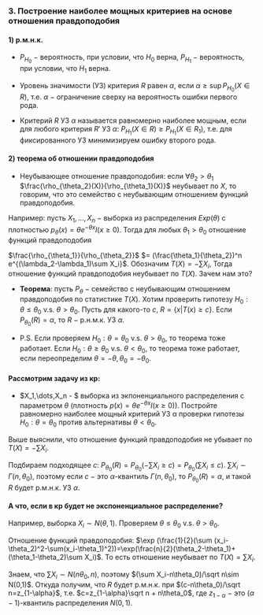 
### 3. Построение наиболее мощных критериев на основе отношения правдоподобия

#### 1) р.м.н.к.

- $P_{H_0}$ $-$ вероятность, при условии, что $H_0$ верна, $P_{H_1}$ $-$ вероятность, при условии, что $H_1$ верна.

- Уровень значимости (УЗ) критерия $R$ равен $\alpha$, если
$\alpha\geq\sup P_{H_0}(X\in R)$, т.е. $\alpha$ $-$ ограничение сверху на вероятность ошибки первого рода.

- Критерий $R$ УЗ $\alpha$ называется равномерно наиболее мощным, если для любого критерия $R'$ УЗ $\alpha$: $P_{H_1}(X\in R)\geq P_{H_1}(X\in R_1)$, т.е. для фиксированного УЗ минимизируем ошибку второго рода.

#### 2) теорема об отношении правдоподобия

- Неубывающее отношение правдоподобия: если $\forall \theta_2>\theta_1$
$\frac{\rho_{\theta_2}(X)}{\rho_{\theta_1}(X)}$ неубывает по $X$, то говорим, что это семейство с неубывающим отношением функций правдоподобия.

Например: пусть $X_1,\dots,X_n$ $-$ выборка из распределения $Exp(\theta)$ c плотностью $p_{\theta}(x) = \theta e^{−\theta x} I(x \geq 0)$.
Тогда для любых $\theta_1>\theta_0$ отношение функций правдоподобия

$\frac{\rho_{\theta_1}}{\rho_{\theta_2}}$
$= (\frac{\theta_1}{\theta_2})^n e^{(\lambda_2-\lambda_1)\sum X_i}$.
Обозначим $T(X)=-\sum X_i$, Тогда отношение функций правдоподобия неубывает по $T(X)$.
Зачем нам это?

- **Теорема**: пусть $P_\theta$ $-$ семейство с неубывающим отношением правдоподобия по статистике $T(X)$. Хотим проверить гипотезу $H_0: \theta\leq\theta_0$ v.s. $\theta>\theta_0$.
Пусть для какого-то $c$, $R=\{x|T(x)\geq c\}$. Если $P_{\theta_0}(R)=\alpha$, то $R$ $-$ р.н.м.к. УЗ $\alpha$.

- P.S. Если проверяем $H_0: \theta=\theta_0$ v.s. $\theta>\theta_0$, то теорема тоже работает. Если $H_0: \theta\geq\theta_0$ v.s. $\theta<\theta_0$, то теорема тоже работает, если переопределим $\theta=-\theta, \theta_0=-\theta_0$.

#### Рассмотрим задачу из кр:

- $X_1,\dots,X_n - $ выборка из экпоненциального распределения с параметром $\theta$ (плотность $p(x) = \theta e^{−\theta x} I(x \geq 0)).$ Постройте равномерно наиболее мощный критерий УЗ α проверки гипотезы $H_0 : \theta = \theta_0$ против альтернативы $\theta < \theta_0$.

Выше выяснили, что отношение функций правдоподобия не убывает по $T(X)=-\sum X_i$.

Подбираем подходящее $c$: $P_{\theta_0}(R)=P_{\theta_0}(-\sum X_i\geq c)=P_{\theta_0}(\sum X_i\leq c)$.
$\sum X_i \sim \Gamma(n,\theta_0)$, поэтому если $c$ $-$ это $\alpha$-квантиль $\Gamma(n,\theta_0)$, то $P_{\theta_0}(R)=\alpha$, и такой $R$ будет р.м.н.к. УЗ $\alpha$.

#### А что, если в кр будет не экспоненциальное распределение?

Например, выборка $X_i \sim N(\theta,1)$. Проверяем $\theta\leq\theta_0$ v.s. $\theta>\theta_0$.

Отношение функций правдоподобия: $\exp (\frac{1}{2}(\sum (x_i-\theta_2)^2-\sum(x_i-\theta_1)^2))=\exp(\frac{n}{2}(\theta_2-\theta_1)+(\theta_1-\theta_2)\sum X_i)$.
То есть отношение неубывает по $T(X)=\sum X_i$.

Знаем, что $\sum X_i \sim N(n\theta_0, n)$, поэтому $(\sum X_i-n\theta_0)/\sqrt n\sim N(0,1)$.
Откуда получим, что $R$ будет р.м.н.к. при $(c-n\theta_0)/\sqrt n=z_{1-\alpha}$, т.е.
$c=z_{1-\alpha}\sqrt n + n\theta_0$, где $z_{1-\alpha}$ $-$ это $(\alpha-1)$-квантиль распределения $N(0,1)$.
